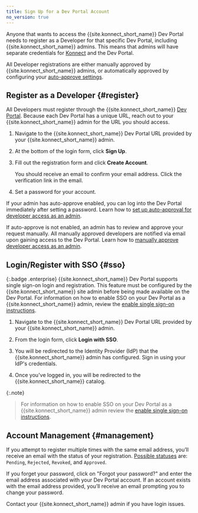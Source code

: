 ```yaml
---
title: Sign Up for a Dev Portal Account
no_version: true
---
```


Anyone that wants to access the {{site.konnect_short_name}} Dev Portal needs to register as a Developer for that specific Dev Portal, including {{site.konnect_short_name}} admins. This means that admins will have separate credentials for [Konnect](https://cloud.konghq.com/) and the Dev Portal.

All Developer registrations are either manually approved by {{site.konnect_short_name}} admins, or automatically approved by configuring your [auto-approve settings](/konnect/dev-portal/access-and-approval/auto-approve-devs-apps/).


## Register as a Developer {#register}

All Developers must register through the {{site.konnect_short_name}} [Dev Portal](/konnect/servicehub/service-documentation/#publishing/). Because each Dev Portal has a unique URL, reach out to your {{site.konnect_short_name}} admin for the URL you should access.

1. Navigate to the {{site.konnect_short_name}} Dev Portal URL provided by your {{site.konnect_short_name}} admin.

2. At the bottom of the login form, click **Sign Up**.

3. Fill out the registration form and click **Create Account**.

   You should receive an email to confirm your email address. Click the verification link in the email.

4. Set a password for your account.

If your admin has auto-approve enabled, you can log into the Dev Portal immediately after setting a password. Learn how to [set up auto-approval for developer access as an admin](/konnect/dev-portal/access-and-approval/auto-approve-devs-apps/).

If auto-approve is not enabled, an admin has to review and approve your request manually. All manually approved developers are notified via email upon gaining access to the Dev Portal. Learn how to [manually approve developer access as an admin](/konnect/dev-portal/access-and-approval/manage-devs/#approve-dev-reg).

## Login/Register with SSO {#sso}
{:.badge .enterprise}
{{site.konnect_short_name}} Dev Portal supports single sign-on login and registration. This feature must be configured by the {{site.konnect_short_name}} site admin before being made available on the Dev Portal. For information on how to enable SSO on your Dev Portal as a {{site.konnect_short_name}} admin, review the [enable single sign-on instructions](/dev-portal/customization/#single-sign-on).

1. Navigate to the {{site.konnect_short_name}} Dev Portal URL provided by your {{site.konnect_short_name}} admin.

2. From the login form, click **Login with SSO**.

3. You will be redirected to the Identity Provider (IdP) that the {{site.konnect_short_name}} admin has configured. Sign in using your IdP's credentials.

4. Once you've logged in, you will be redirected to the {{site.konnect_short_name}} catalog.

{:.note}
   > For information on how to enable SSO on your Dev Portal as a {{site.konnect_short_name}} admin review the [enable single sign-on instructions](/dev-portal/customization/#single-sign-on).

## Account Management {#management}

If you attempt to register multiple times with the same email address, you’ll receive an email with the status of your registration. [Possible statuses](/konnect/dev-portal/access-and-approval/manage-devs/#developer-status) are: `Pending`, `Rejected`, `Revoked`, and `Approved`.

If you forget your password, click on "Forgot your password?" and enter the email address associated with your Dev Portal account. If an account exists with the email address provided, you’ll receive an email prompting you to change your password.

Contact your {{site.konnect_short_name}} admin if you have login issues.
